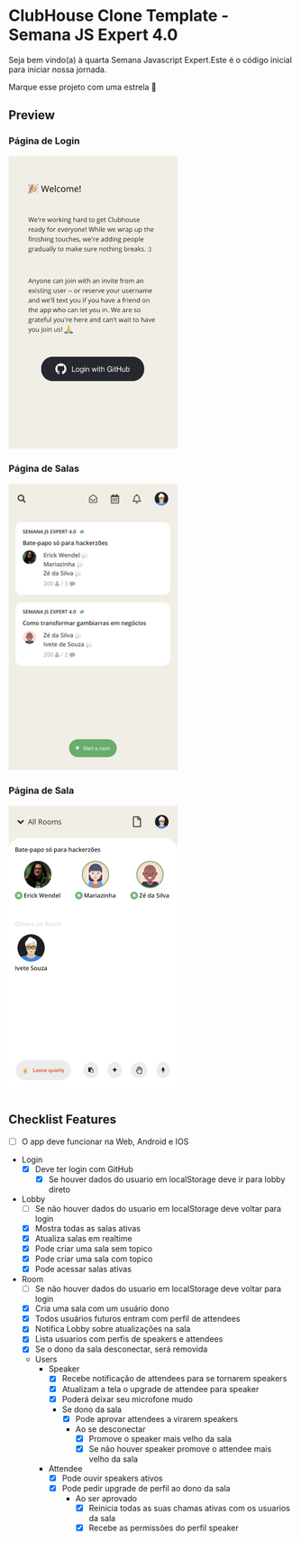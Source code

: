 # ClubHouse Clone Template - Semana JS Expert 4.0

Seja bem vindo(a) à quarta Semana Javascript Expert.Este é o código inicial para iniciar nossa jornada.

Marque esse projeto com uma estrela 🌟

## Preview

### Página de Login

<img src="./assets/printscreen/clubhouse-login.PNG" width="300" alt="Login" />

### Página de Salas

<img src="./assets/printscreen/clubhouse-home.PNG" width="300" alt="Home" />

### Página de Sala

<img src="./assets/printscreen/clubhouse-room.PNG" width="300" alt="Room" />

## Checklist Features

- [ ] O app deve funcionar na Web, Android e IOS
- Login
  - [X] Deve ter login com GitHub
    - [X] Se houver dados do usuario em localStorage deve ir para lobby direto

- Lobby
  - [ ] Se não houver dados do usuario em localStorage deve voltar para login
  - [X] Mostra todas as salas ativas
  - [X] Atualiza salas em realtime
  - [X] Pode criar uma sala sem topico
  - [X] Pode criar uma sala com topico
  - [X] Pode acessar salas ativas
- Room
  - [ ] Se não houver dados do usuario em localStorage deve voltar para login
  - [X] Cria uma sala com um usuário dono
  - [X] Todos usuários futuros entram com perfil de attendees
  - [X] Notifica Lobby sobre atualizações na sala
  - [X] Lista usuarios com perfis de speakers e attendees
  - [X] Se o dono da sala desconectar, será removida
  - Users
    - Speaker
      - [X] Recebe notificação de attendees para se tornarem speakers
      - [X] Atualizam a tela o upgrade de attendee para speaker
      - [X] Poderá deixar seu microfone mudo
      - Se dono da sala
        - [X] Pode aprovar attendees a virarem speakers
        - Ao se desconectar
          - [X] Promove o speaker mais velho da sala
          - [X] Se não houver speaker promove o attendee mais velho da sala
    - Attendee
      - [X] Pode ouvir speakers ativos
      - [X] Pode pedir upgrade de perfil ao dono da sala
        - Ao ser aprovado
          - [X] Reinicia todas as suas chamas ativas com os usuarios da sala
          - [X] Recebe as permissões do perfil speaker
